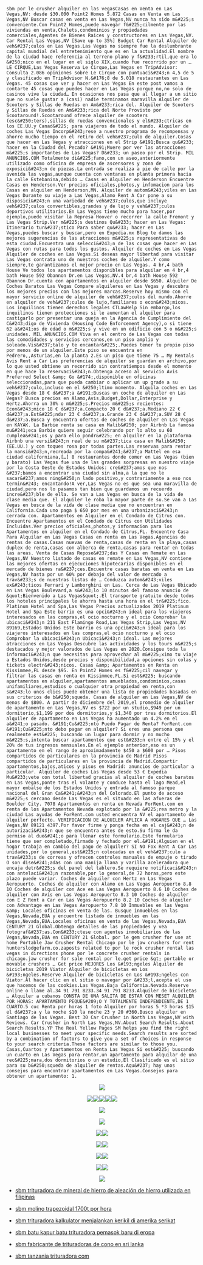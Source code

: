 
```
sbm por le crusher alquiler en las vegasCasas en Venta en Las Vegas,NV: desde $30.000 Point2 Homes 5.872 Casas en Venta en Las Vegas,NV Buscar casas en venta en Las Vegas,NV nunca ha sido m&#225;s conveniente.Con Point2 Homes,puede navegar f&#225;cilmente por las viviendas en venta,Chalets,condominios y propiedades comerciales,Agentes de Bienes Raices y constructores en Las Vegas,NV. Car Rental Las Vegas,NV [Save up to 35%] Budget Car Rental Alquiler de veh&#237;culos en Las Vegas.Las Vegas no siempre fue la deslumbrante capital mundial del entretenimiento que es en la actualidad.El nombre de la ciudad hace referencia al terreno plano y f&#233;rtil,que era lo &#250;nico en el lugar en el siglo XIX,cuando fue recorrido por un … LE CIRQUE,Las Vegas Reserva Le Cirque,Las Vegas en TripAdvisor: Consulta 2.086 opiniones sobre Le Cirque con puntuaci&#243;n 4,5 de 5 y clasificado en TripAdvisor N.&#176;8 de 5.018 restaurantes en Las Vegas. 45 cosas que ver y hacer en Las Vegas En este post vamos a contarte 45 cosas que puedes hacer en Las Vegas porque no,no solo de casinos vive la ciudad… En ocasiones nos pasa que al llegar a un sitio que no suele gustar a (casi) nadie terminamos maravilla Alquiler de Scooters y Sillas de Ruedas en Am&#233;rica del. Alquiler de Scooters y Sillas de Ruedas en Am&#233;rica del Norte Provisto por Scootaround!.Scootaround ofrece alquiler de scooters (esc&#250;ters),sillas de ruedas convencionales y el&#233;ctricas en los EE.UU.y Canad&#225; para viajeros de todo el mundo. Alquiler de coches Las Vegas Incorp&#243;rese a nuestro programa de recompensas y ahorre mucho tiempo en el retiro del veh&#237;culo de alquiler.Cosas que hacer en Las Vegas y atracciones en el Strip &#191;Busca qu&#233; hacer en la Ciudad del Pecado? &#191;Muere por ver las atracciones m&#225;s importantes de Las Vegas? D&#233; un paseo por el Strip. MIL ANUNCIOS.COM Totalmente di&#225;fano,con un aseo,anteriormente utilizado como oficina de empresa de ascensores y zona de exposici&#243;n de piezas.La entrada se realiza a pie de calle por la avenida las vegas,aunque cuenta con ventanas en planta primera hacia la calle Estebanina,debido … Casas en Alquiler en Henderson Encuentre Casas en Henderson.Ver precios oficiales,photos,y infomacion para los Casas en alquiler en Henderson,MN. Alquiler de autom&#243;viles en Las Vegas Durante su viaje a Las Vegas,Alamo Rent A Car pone a su disposici&#243;n una variedad de veh&#237;culos,que incluye veh&#237;culos convertibles,grandes y de lujo y veh&#237;culos deportivos utilitarios.En Las Vegas tiene mucho para hacer,por ejemplo,puede visitar la Represa Hoover o recorrer la calle Fremont y Las Vegas Strip.Ver m&#225;s destinos Qu&#233; hacer en Las Vegas: Itinerario tur&#237;stico Para saber qu&#233; hacer en Las Vegas,puedes buscar y buscar,pero en Expedia.mx Blog te damos las mejores sugerencias de las atracciones m&#225;s representativas de esta ciudad.Encuentra una selecci&#243;n de las cosas que hacer en Las Vegas con rutas para todos los gustos. Alquiler de coches en Las Vegas Alquiler de coches en Las Vegas.Si deseas mayor libertad para visitar Las Vegas contrata uno de nuestros coches de alquiler.Y como siempre,te garantizamos el mejor precio en Las Vegas. 4 br,4 bath House Ve todos los apartamentos disponibles para alquilar en 4 br,4 bath House 592 Obannon Dr.en Las Vegas,NV.4 br,4 bath House 592 Obannon Dr.cuenta con apartamentos en alquiler desde $650. Alquiler De Coches Baratos Las Vegas Compare alquileres en Las Vegas y descubra los mejores precios con las mejores marcas.Reserve hoy mismo con el mayor servicio online de alquiler de veh&#237;culos del mundo.Ahorre en alquiler de veh&#237;culos de lujo,familiares o econ&#243;micos. Los inquilinos tienen derechos legales CTLawHelp Sin embargo,los inquilinos tienen protecciones si le aumentan el alquiler para castigarlo por presentar una queja en la Agencia de Cumplimiento del C&#243;digo de Vivienda (Housing Code Enforcement Agency),o si tiene 62 a&#241;os de edad o m&#225;s y vive en un edificio con 5 o m&#225;s unidades. MIL ANUNCIOS.COM Viva en el centro de Las Vegas con todas las comodidades y servicios cercanos,en un piso amplio y soleado.Vis&#237;talo y te encantar&#225;.Puedes tener tu propio piso por menos de un alquiler.Este piso se encuentra en Pedrero,,Asturias,en la planta 2.Es un piso que tiene 75 … My Rentals Avis Rent a Car Las preferencias de alquiler se guardan en archivo,por lo que usted obtiene un recorrido sin contratiempos desde el momento en que hace la reservaci&#243;n.Obtenga acceso al servicio Avis Preferred Select &amp; Go &#174;,disponible en oficinas seleccionadas,para que pueda cambiar o aplicar un up grade a su veh&#237;culo,incluso en el &#250;ltimo momento. Alquila coches en Las Vegas desde 18 € d&#237;a &#191;Buscas un coche de alquiler en Las Vegas? Busca precios en Alamo,Avis,Budget,Dollar,Enterprise y Hertz.Ahorra un 30% o m&#225;s.Precios m&#225;s recientes: Econ&#243;mico 18 € d&#237;a.Compacto 20 € d&#237;a.Mediano 22 € d&#237;a.Est&#225;ndar 23 € d&#237;a.Grande 23 € d&#237;a.SUV 28 € d&#237;a.Busca y encuentra ofertas de coches de alquiler en Las Vegas en KAYAK. La Barbie renta su casa en Malib&#250; por Airbnb La famosa mu&#241;eca Barbie quiere seguir celebrando por lo alto su 60 cumplea&#241;os y para ello pondr&#225; en alquiler en la plataforma Airbnb una versi&#243;n real de su m&#237;tica casa en Malib&#250; (EE.UU.) y con toques rosa por todas partes.Las reservas para rentar la mansi&#243;n,recreada por la compa&#241;&#237;a Mattel en esa ciudad californiana,[…] 8 restaurantes donde comer en Las Vegas (bien y barato) Las Vegas fue una de las grandes sorpresas en nuestro viaje por la Costa Oeste de Estados Unidos: cre&#237;amos que nos &#237;bamos a encontrar una ciudad sin alma,a la que no le sacar&#237;amos ning&#250;n lado positivo,y contrariamente a eso nos termin&#243; encantando!A ver,Las Vegas no es que sea una maravilla de ciudad,pero nos lo pasamos tan bien que guardamos un recuerdo incre&#237;ble de ella. Se van a Las Vegas en busca de la vida de clase media que. El alquiler le roba la mayor parte de su.Se van a Las Vegas en busca de la vida de clase media que no encuentran en California.Cada uno paga $ 650 por mes en una urbanizaci&#243;n cerrada con. Apartamentos en Alquiler en el Condado de Citrus con. Encuentre Apartamentos en el Condado de Citrus con Utilidades Incluidas.Ver precios oficiales,photos,y informacion para los Apartamentos en alquiler en el Condado de Citrus,FL. Encuentre Casa Para Alquilar en Las Vegas Casas en renta en Las Vegas.Agencias de rentas de casas.Casas nuevas de renta,casas de renta en la playa,casas duplex de renta,casas con alberca de renta,casas para rentar en todas las areas. Venta de Casas Repose&#237;das Y Casas en Remate en Las Vegas,NV Nuestro listado de casas en remate en Las Vegas,NV contiene las mejores ofertas en ejecuciones hipotecarias disponibles en el mercado de bienes ra&#237;ces.Encuentre casas baratas en venta en Las Vegas,NV hasta por un 60% por debajo del valor de mercado a trav&#233;s de nuestras listas de … Conduzca autom&#243;viles ex&#243;ticos Ferrari y Lamborghini en Las. Cerca de Las Vegas Ubicado en Las Vegas Boulevard,a s&#243;lo 10 minutos del famoso anuncio de &quot;Bienvenido a Las Vegas&quot;.El transporte gratuito desde todos los hoteles principales le ahorra hasta una hora en el tr&#225;fico. Platinum Hotel and Spa,Las Vegas Precios actualizados 2019 Platinum Hotel and Spa Este barrio es una opci&#243;n ideal para los viajeros interesados en las compras,el ocio nocturno y el ocio Comprobar la ubicaci&#243;n 211 East Flamingo Road,Las Vegas Strip,Las Vegas,NV 89169,Estados Unidos Este barrio es una opci&#243;n ideal para los viajeros interesados en las compras,el ocio nocturno y el ocio Comprobar la ubicaci&#243;n Ubicaci&#243;n ideal. Las mejores atracciones en Las Vegas Descubre las actividades y los tours m&#225;s destacados y mejor valorados de Las Vegas en 2020.Consigue toda la informaci&#243;n que necesitas para aprovechar al m&#225;ximo tu viaje a Estados Unidos,desde precios y disponibilidad,a opciones sin colas y tickets electr&#243;nicos. Casas &amp; Apartamentos en Renta en Kissimmee,FL desde $95. En Point2 Homes es f&#225;cil navegar y filtrar las casas en renta en Kissimmee,FL.Si est&#225; buscando apartamentos en alquiler,apartamentos amueblados,condominios,casas unifamiliares,estudios o cualquier otra propiedad en renta,con s&#243;lo unos clics puede obtener una lista de propiedades basadas en sus criterios de b&#250;squeda. Casas de alquiler en Las Vegas,NV de menos de $800. A partir de diciembre del 2019,el promedio de alquiler de apartamento en Las Vegas,NV es $722 por un studio,$949 por un dormitorio,$1,199 por dos dormitorios,y $1,340 por tres dormitorios.El alquiler de apartamento en Las Vegas ha aumentado un 4.2% en el a&#241;o pasado. &#191;Cu&#225;nto Puedo Pagar de Renta? ForRent.com &#191;Cu&#225;nto debo pagar en alquiler? Si eres una persona que realmente est&#225; buscando un lugar para dormir y no mucho m&#225;s,intenta buscar apartamentos que est&#233;n entre el 15% y el 20% de tus ingresos mensuales.En el ejemplo anterior,eso es un apartamento en el rango de aproximadamente $450 a $600 por … Pisos compartidos de particulares en la provincia de Madrid Pisos compartidos de particulares en la provincia de Madrid.Compartir apartamentos,bajos,aticos y pisos en Madrid: anuncios de particular a particular. Alquiler de coches Las Vegas desde 53 € Expedia Mu&#233;vete con total libertad gracias al alquiler de coches baratos en Las Vegas,ponte tras el volante y conduce hasta el lago Mead,el mayor embalse de los Estados Unidos y entrada al famoso parque nacional del Gran Ca&#241;&#243;n del Colorado.El punto de acceso m&#225;s cercano desde Las Vegas es el situado en las afueras de Boulder City. 7078 Apartamentos en renta en Nevada ForRent.com en renta de los Apartamentos Nevada explotado por la &#225;rea metro y la ciudad Las ayudas de ForRent.com usted encuentra NV el apartamento de alquiler perfecto. VERIFICACION DE ALQUILER APLICA A HOGARES QUE … Las Vegas,NV 89121 4397.Por favor firme y ponga fecha en el caj&#243;n de autorizaci&#243;n que se encuentra antes de esto.Su firma le da permiso al due&#241;o para llenar este formulario.Este formulario tiene que ser completado,firmado y fechado por el.&#191;Alguien en el hogar trabaja en cambio del pago de alquiler? SI NO Fox Rent A Car Las unidades,por lo general,est&#225;n colocadas en el veh&#237;culo a trav&#233;s de correas y ofrecen controles manuales de empuje o tirado O son dise&#241;adas con una manija llana y varilla aceleradora que encaja detr&#225;s del panel del tablero.Se requiere notificaci&#243;n con antelaci&#243;n razonable,por lo general,de 72 horas,pero este plazo puede variar. Coches de alquiler con Hertz en Las Vegas Aeropuerto. Coches de alquiler con Alamo en Las Vegas Aeropuerto 8.8 10 Coches de alquiler con Ace en Las Vegas Aeropuerto 8.6 10 Coches de alquiler con Avis en Las Vegas Aeropuerto 8.3 10 Coches de alquiler con E Z Rent a Car en Las Vegas Aeropuerto 8.2 10 Coches de alquiler con Advantage en Las Vegas Aeropuerto 7.8 10 Inmuebles en las Vegas &amp; Locales oficinas en venta de las. Busque inmuebles en las Vegas,Nevada,EUA y encuentre listado de inmuebles en las Vegas,Nevada,EUA.Locales oficinas en venta de las Vegas,Nevada,EUA CENTURY 21 Global.Obtenga detalles de las propiedades y vea fotograf&#237;as.Con&#233;ctese con agentes inmobiliarios de las Vegas,Nevada,EUA en CENTURY 21 Global. por le gem crusher for use at home Portable Jaw Crusher Rental Chicago por le jaw crushers for rent hunterslodgefarm.co.zaposts related to por le rock crusher rental las vegas in directions phone por le concrete crusher rentals in chicago.jaw crusher for sale rental por le.get price &gt; portable or movable crushers … Get price MEJORES Los &#193;ngeles Alquiler de bicicletas 2019 Viator Alquiler de bicicletas en Los &#193;ngeles.Reserve Alquiler de bicicletas en Los &#193;ngeles con Viator.Al hacer clic en el sitio o navegar por &#233;l,acepta el uso que hacemos de las cookies.Las Vegas.Baja California.Nevada.Reserve online o llame al.34 91 791 8233.34 91 791 8233.Alquiler de bicicletas … Alquiler a cubanos CONSTA DE UNA SALITA DE ESTAR CON MESET ALQUILER POR HORAS: APARTAMENTO PEQUE&#209;O Y TOTALMENTE INDEPENDIENTE,DE 1 CUARTO.5 cuc Renta por horas 1 foto Alquiler por horas 5 *3 horas $15 el d&#237;a y la noche $10 la noche 23 y 20 #360.Busco alquiler en Santiago de las Vegas. Best 30 Car Crusher in North Las Vegas,NV with Reviews. Car Crusher in North Las Vegas,NV.About Search Results.About Search Results.YP The Real Yellow Pages SM helps you find the right local businesses to meet your specific needs.Search results are sorted by a combination of factors to give you a set of choices in response to your search criteria.These factors are similar to those you. Casas,Cuartos y Apartamentos en Renta Las Vegas Si est&#225; buscando un cuarto en Las Vegas para rentar,un apartamento para alquilar de una rec&#225;mara,dos dormitorios o un estudio,El Clasificado es el sitio para su b&#250;squeda de alquiler de rentas.Aqu&#237; hay unos consejos para encontrar apartamentos en Las Vegas.Consejos para obtener un apartamento: 1. 
```

<div align="center">

<a href="https://es-crusher.shibang-china.com/github&k=sbm+por+le+crusher+alquiler+en+las+vegas"><img src="https://static.shibang-china.com/es/crusher/logo.jpg"></a>

<a href="https://es-crusher.shibang-china.com/github&k=sbm+por+le+crusher+alquiler+en+las+vegas"><img src="https://static.shibang-china.com/es/crusher/index.jpg"></a><a href="https://es-crusher.shibang-china.com/material.htmlgithub&k=sbm+por+le+crusher+alquiler+en+las+vegas"><img src="https://static.shibang-china.com/es/crusher/material.jpg"></a><a href="https://es-crusher.shibang-china.com/application.htmlgithub&k=sbm+por+le+crusher+alquiler+en+las+vegas"><img src="https://static.shibang-china.com/es/crusher/application.jpg"></a><a href="https://es-crusher.shibang-china.com/aboutus.htmlgithub&k=sbm+por+le+crusher+alquiler+en+las+vegas"><img src="https://static.shibang-china.com/es/crusher/aboutus.jpg"></a><a href="https://es-crusher.shibang-china.com/contact.htmlgithub&k=sbm+por+le+crusher+alquiler+en+las+vegas"><img src="https://static.shibang-china.com/es/crusher/contact.jpg"></a>

<a href="https://es-crusher.shibang-china.com/github&k=sbm+por+le+crusher+alquiler+en+las+vegas"><img src="https://static.shibang-china.com/es/crusher/banner.jpg"></a>

<a href="https://swt.shibang-china.com/github&k=sbm+por+le+crusher+alquiler+en+las+vegas"><img src="https://static.shibang-china.com/es/crusher/text.jpg"></a>

<a href="https://swt.shibang-china.com/github&k=sbm+por+le+crusher+alquiler+en+las+vegas"><img src="https://static.shibang-china.com/es/crusher/chat.jpg"></a><a href="https://es-crusher.shibang-china.com/contact.htmlgithub&k=sbm+por+le+crusher+alquiler+en+las+vegas"><img src="https://static.shibang-china.com/es/crusher/message.jpg"></a>

<a href="https://es-crusher.shibang-china.com/products/pe.htmlgithub&k=sbm+por+le+crusher+alquiler+en+las+vegas"><img src="https://static.shibang-china.com/es/crusher/pe.jpg"></a><a href="https://es-crusher.shibang-china.com/products/pf.htmlgithub&k=sbm+por+le+crusher+alquiler+en+las+vegas"><img src="https://static.shibang-china.com/es/crusher/pf.jpg"></a>

<a href="https://es-crusher.shibang-china.com/products/hpt.htmlgithub&k=sbm+por+le+crusher+alquiler+en+las+vegas"><img src="https://static.shibang-china.com/es/crusher/hpt.jpg"></a><a href="https://es-crusher.shibang-china.com/products/vsi.htmlgithub&k=sbm+por+le+crusher+alquiler+en+las+vegas"><img src="https://static.shibang-china.com/es/crusher/vsi.jpg"></a>

<a href="https://es-crusher.shibang-china.com/products/klv.htmlgithub&k=sbm+por+le+crusher+alquiler+en+las+vegas"><img src="https://static.shibang-china.com/es/crusher/klv.jpg"></a><a href="https://es-crusher.shibang-china.com/products/portable.htmlgithub&k=sbm+por+le+crusher+alquiler+en+las+vegas"><img src="https://static.shibang-china.com/es/crusher/portable.jpg"></a>

<a href="https://swt.shibang-china.com/github&k=sbm+por+le+crusher+alquiler+en+las+vegas"><img src="https://static.shibang-china.com/es/crusher/case.jpg"></a>

</div>


* [sbm trituradora de mineral de hierro de aleación de hierro utilizada en filipinas](sbm%20trituradora%20de%20mineral%20de%20hierro%20de%20aleaci%C3%B3n%20de%20hierro%20utilizada%20en%20filipinas.md)

* [sbm molino trapezoidal 1700t por hora](sbm%20molino%20trapezoidal%201700t%20por%20hora.md)

* [sbm trituradora kalkulator menjalankan kerikil di amerika serikat](sbm%20trituradora%20kalkulator%20menjalankan%20kerikil%20di%20amerika%20serikat.md)

* [sbm batu kapur batu trituradora pemasok baru di eropa](sbm%20batu%20kapur%20batu%20trituradora%20pemasok%20baru%20di%20eropa.md)

* [sbm fabricante de trituradoras de cono en sri lanka](sbm%20fabricante%20de%20trituradoras%20de%20cono%20en%20sri%20lanka.md)

* [sbm tanzania trituradora com](sbm%20tanzania%20trituradora%20com.md)